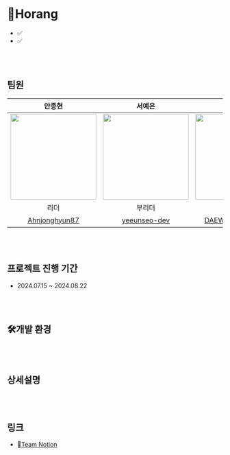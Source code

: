 # 🐯Horang

- ✅
- ✅

<br/><br/>

## 팀원

|                                   안종현                                    |                                   서예은                                   |                                    양대우                                    |                                 김지환                                 |                                 김운성                                 |                                                             이지원                                                              |
| :-------------------------------------------------------------------------: | :------------------------------------------------------------------------: | :--------------------------------------------------------------------------: | :--------------------------------------------------------------------: | :--------------------------------------------------------------------: | :-----------------------------------------------------------------------------------------------------------------------------: |
| <img src="https://avatars.githubusercontent.com/Ahnjonghyun87" width="200"> | <img src="https://avatars.githubusercontent.com/yeeunseo-dev" width="200"> | <img src="https://avatars.githubusercontent.com/DAEWOOYANG0310" width="200"> | <img src="https://avatars.githubusercontent.com/RingKim1" width="200"> | <img src="https://avatars.githubusercontent.com/host2024" width="200"> | <img src="https://crjcsxutfsroqsqumefz.supabase.co/storage/v1/object/public/profiles/public/horang_typography.png" width="200"> |
|                                    리더                                     |                                   부리더                                   |                                     팀원                                     |                                  팀원                                  |                                  팀원                                  |                                                            디자이너                                                             |
|              [Ahnjonghyun87](https://github.com/Ahnjonghyun87)              |              [yeeunseo-dev](https://github.com/yeeunseo-dev)               |             [DAEWOOYANG0310](https://github.com/DAEWOOYANG0310)              |                [RingKim1](https://github.com/RingKim1)                 |                [host2024](https://github.com/host2024)                 |                                                           [이지원]()                                                            |

<br/><br/>

## 프로젝트 진행 기간

- 2024.07.15 ~ 2024.08.22

<br/><br/>

## 🛠️개발 환경

<br/><br/>

## 상세설명

<br/><br/>

## 링크

- 🔗[Team Notion](https://www.notion.so/teamsparta/B_4-366aa6b8804f48f6b39d982da0ea084c)
